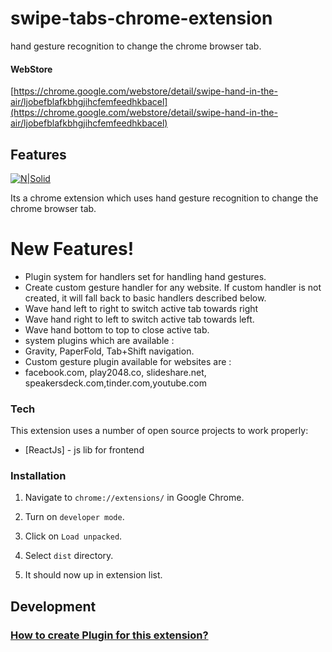 # swipe-tabs-chrome-extension
hand gesture recognition to change the chrome browser tab.

#### WebStore

[https://chrome.google.com/webstore/detail/swipe-hand-in-the-air/ljobefblafkbhgjihcfemfeedhkbacel](https://chrome.google.com/webstore/detail/swipe-hand-in-the-air/ljobefblafkbhgjihcfemfeedhkbacel)


## Features

[![N|Solid](https://raw.githubusercontent.com/fxnoob/hand-gestures-chrome-extension/master/option-page/components/help/help2.png)](https://github.com/fxnoob/swipe-tabs-chrome-extension)

Its a chrome extension which uses hand gesture recognition to change the chrome browser tab.

# New Features!
  - Plugin system for handlers set for handling hand gestures.
  - Create custom gesture handler for any website. If custom handler is not created, it will fall back to basic handlers described below. 
  - Wave hand left to right to switch active tab towards right
  - Wave hand right to left to switch active tab towards left.
  - Wave hand bottom to top to close active tab.
  - system plugins which are available : 
  - Gravity, PaperFold, Tab+Shift navigation.
  - Custom gesture plugin available for websites are :
  - facebook.com, play2048.co, slideshare.net, speakersdeck.com,tinder.com,youtube.com
 
 ### Tech

This extension uses a number of open source projects to work properly:

* [ReactJs] - js lib for frontend

### Installation

1. Navigate to `chrome://extensions/` in Google Chrome.

2. Turn on `developer mode`.

3. Click on `Load unpacked`.

4. Select `dist` directory.

5. It should now up in extension list.

## Development

### [How to create Plugin for this extension?](https://github.com/fxnoob/swipe-tabs-chrome-extension/wiki/How-to-create-Plugin-for-this-extension%3F)
